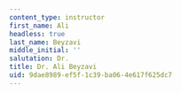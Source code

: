 ```yaml
---
content_type: instructor
first_name: Ali
headless: true
last_name: Beyzavi
middle_initial: ''
salutation: Dr.
title: Dr. Ali Beyzavi
uid: 9dae8989-ef5f-1c39-ba06-4e617f625dc7
---
```

